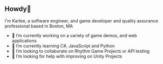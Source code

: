 ## Howdy👋

I'm Karlee, a software engineer, and game developer and quality assurance professional based in Boston, MA

- 🔭 I’m currently working on a variety of game demos, and web applications
- 🌱 I’m currently learning C#, JavaScript and Python
- 👯 I’m looking to collaborate on Rhythm Game Projects or API testing
- 🤔 I’m looking for help with improving on Unity Projects
